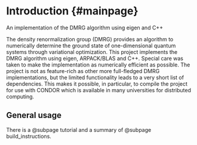 Introduction 		{#mainpage}
============

An implementation of the DMRG algorithm using eigen and C++

The density renormalization group (DMRG) provides an algorithm to numerically
determine the ground state of one-dimensional quantum systems through
variational optimization. This project implements the DMRG algorithm using
eigen, ARPACK/BLAS and C++. Special care was taken to make the implementation
as numerically efficient as possible. The project is not as feature-rich as
other more full-fledged DMRG implementations, but the limited functionality
leads to a very short list of dependencies. This makes it possible, in
particular, to compile the project for use with CONDOR which is available in
many universities for distributed computing. 


General usage
-------------

There is a @subpage tutorial and a summary of @subpage build_instructions. 


